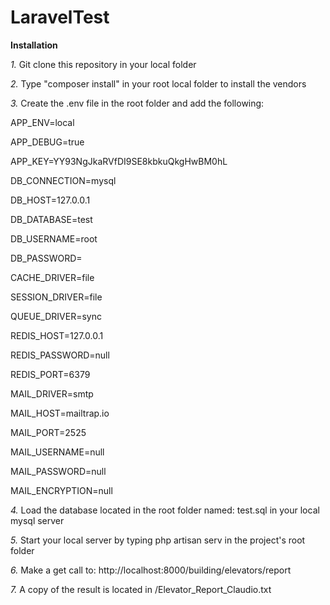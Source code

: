 # LaravelTest

**Installation**

_1._ Git clone this repository in your local folder

_2._ Type "composer install" in your root local folder to install the vendors

_3._ Create the .env file in the root folder and add the following:

APP_ENV=local

APP_DEBUG=true

APP_KEY=YY93NgJkaRVfDI9SE8kbkuQkgHwBM0hL

DB_CONNECTION=mysql

DB_HOST=127.0.0.1

DB_DATABASE=test

DB_USERNAME=root

DB_PASSWORD=

CACHE_DRIVER=file

SESSION_DRIVER=file

QUEUE_DRIVER=sync

REDIS_HOST=127.0.0.1

REDIS_PASSWORD=null

REDIS_PORT=6379


MAIL_DRIVER=smtp

MAIL_HOST=mailtrap.io

MAIL_PORT=2525

MAIL_USERNAME=null

MAIL_PASSWORD=null

MAIL_ENCRYPTION=null


_4._ Load the database located in the root folder named: test.sql in your local mysql server

_5._ Start your local server by typing php artisan serv in the project's root folder

_6._ Make a get call to:  http://localhost:8000/building/elevators/report

_7._ A copy of the result is located in /Elevator_Report_Claudio.txt
